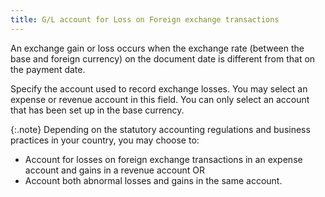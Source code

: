 ```yaml
---
title: G/L account for Loss on Foreign exchange transactions
---
```



An exchange gain or loss occurs when the exchange rate (between the  base and foreign currency) on the document date is different from that  on the payment date.


Specify the account used to record exchange losses. You may select an  expense or revenue account in this field. You can only select an account  that has been set up in the base currency.


{:.note}
Depending on the statutory accounting regulations and business practices  in your country, you may choose to:

- Account for  losses on foreign exchange transactions in an expense account and gains  in a revenue account OR
- Account both  abnormal losses and gains in the same account.
